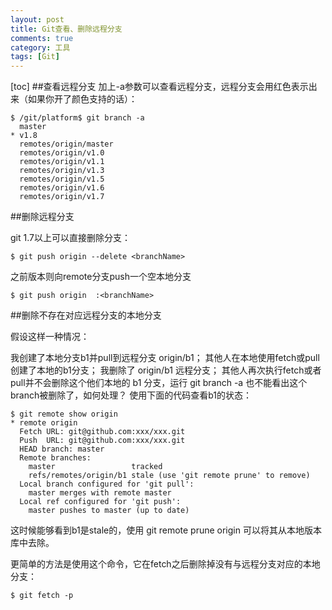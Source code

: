 ```yaml
---
layout: post
title: Git查看、删除远程分支
comments: true
category: 工具
tags: [Git]
---
```


[toc]
##查看远程分支
加上-a参数可以查看远程分支，远程分支会用红色表示出来（如果你开了颜色支持的话）：
```shell
$ /git/platform$ git branch -a
  master
* v1.8
  remotes/origin/master
  remotes/origin/v1.0
  remotes/origin/v1.1
  remotes/origin/v1.3
  remotes/origin/v1.5
  remotes/origin/v1.6
  remotes/origin/v1.7
```
##删除远程分支

git 1.7以上可以直接删除分支：
```shell
$ git push origin --delete <branchName>
```
之前版本则向remote分支push一个空本地分支
```shell
$ git push origin  :<branchName>
```
<!-- more -->
##删除不存在对应远程分支的本地分支

假设这样一种情况：

我创建了本地分支b1并pull到远程分支 origin/b1；
其他人在本地使用fetch或pull创建了本地的b1分支；
我删除了 origin/b1 远程分支；
其他人再次执行fetch或者pull并不会删除这个他们本地的 b1 分支，运行 git branch -a 也不能看出这个branch被删除了，如何处理？
使用下面的代码查看b1的状态：

```shell
$ git remote show origin
* remote origin
  Fetch URL: git@github.com:xxx/xxx.git
  Push  URL: git@github.com:xxx/xxx.git
  HEAD branch: master
  Remote branches:
    master                 tracked
    refs/remotes/origin/b1 stale (use 'git remote prune' to remove)
  Local branch configured for 'git pull':
    master merges with remote master
  Local ref configured for 'git push':
    master pushes to master (up to date)
```
这时候能够看到b1是stale的，使用 git remote prune origin 可以将其从本地版本库中去除。

更简单的方法是使用这个命令，它在fetch之后删除掉没有与远程分支对应的本地分支：
```shell
$ git fetch -p
```
